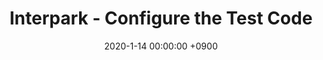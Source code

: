 ---
layout: post
title:  "Interpark - Configure the Test Code"
date:   2020-1-14 00:00:00 +0900
categories: interpark spring junit test-code test mockito
---